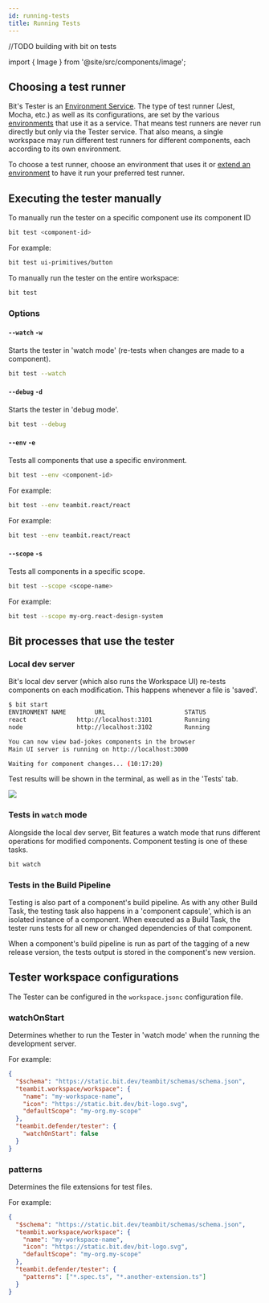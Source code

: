 ```yaml
---
id: running-tests
title: Running Tests
---
```


//TODO building with bit on tests

import { Image } from '@site/src/components/image';

## Choosing a test runner

Bit's Tester is an [Environment Service](/building-with-bit/environments).
The type of test runner (Jest, Mocha, etc.) as well as its configurations, are set by the various [environments](/building-with-bit/environments) that use it as a service.
That means test runners are never run directly but only via the Tester service. That also means, a single workspace may run different test runners for different components, each according to its own environment.

To choose a test runner, choose an environment that uses it or [extend an environment](/building-with-bit/testing-components) to have it run your preferred test runner.

## Executing the tester manually

To manually run the tester on a specific component use its component ID

```bash
bit test <component-id>
```

For example:

```bash
bit test ui-primitives/button
```

To manually run the tester on the entire workspace:

```bash
bit test
```

### Options

#### `--watch` `-w`

Starts the tester in 'watch mode' (re-tests when changes are made to a component).

```bash
bit test --watch
```

#### `--debug` `-d`

Starts the tester in 'debug mode'.

```bash
bit test --debug
```

#### `--env` `-e`

Tests all components that use a specific environment.

```bash
bit test --env <component-id>
```

For example:

```bash
bit test --env teambit.react/react
```

For example:

```bash
bit test --env teambit.react/react
```

#### `--scope` `-s`

Tests all components in a specific scope.

```bash
bit test --scope <scope-name>
```

For example:

```bash
bit test --scope my-org.react-design-system
```

## Bit processes that use the tester

### Local dev server

Bit's local dev server (which also runs the Workspace UI) re-tests components on each modification. This happens whenever a file is 'saved'.

```bash
$ bit start
ENVIRONMENT NAME        URL                      STATUS
react              http://localhost:3101         Running
node               http://localhost:3102         Running

You can now view bad-jokes components in the browser
Main UI server is running on http://localhost:3000

Waiting for component changes... (10:17:20)
```

Test results will be shown in the terminal, as well as in the 'Tests' tab.

<Image src="@site/img/ws_getting_started_test.png" />

### Tests in `watch` mode

Alongside the local dev server, Bit features a watch mode that runs different operations for modified components. Component testing is one of these tasks.

```bash
bit watch
```

### Tests in the Build Pipeline

Testing is also part of a component's build pipeline. As with any other Build Task, the testing task also happens in a 'component capsule', which is an isolated instance of a component. When executed as a Build Task, the tester runs tests for all new or changed dependencies of that component.

When a component's build pipeline is run as part of the tagging of a new release version, the tests output is stored in the component's new version.

## Tester workspace configurations

The Tester can be configured in the `workspace.jsonc` configuration file.

### watchOnStart

Determines whether to run the Tester in 'watch mode' when the running the development server.

For example:

```json
{
  "$schema": "https://static.bit.dev/teambit/schemas/schema.json",
  "teambit.workspace/workspace": {
    "name": "my-workspace-name",
    "icon": "https://static.bit.dev/bit-logo.svg",
    "defaultScope": "my-org.my-scope"
  },
  "teambit.defender/tester": {
    "watchOnStart": false
  }
}
```

### patterns

Determines the file extensions for test files.

For example:

```json
{
  "$schema": "https://static.bit.dev/teambit/schemas/schema.json",
  "teambit.workspace/workspace": {
    "name": "my-workspace-name",
    "icon": "https://static.bit.dev/bit-logo.svg",
    "defaultScope": "my-org.my-scope"
  },
  "teambit.defender/tester": {
    "patterns": ["*.spec.ts", "*.another-extension.ts"]
  }
}
```
